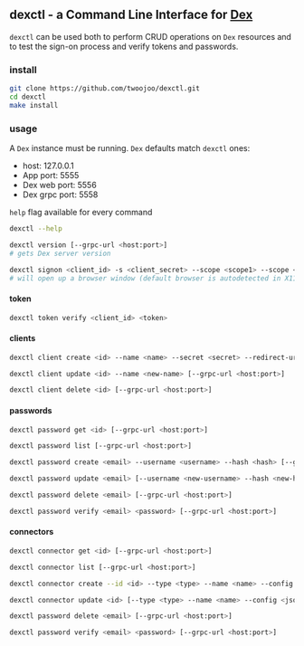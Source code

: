 ## dexctl - a Command Line Interface for [Dex](https://dexidp.io/)

`dexctl` can be used both to perform CRUD operations on `Dex` resources and to test the sign-on process and verify tokens and passwords.

### install

```bash
git clone https://github.com/twoojoo/dexctl.git
cd dexctl
make install
```

### usage

A `Dex` instance must be running. `Dex` defaults match `dexctl` ones:

- host: 127.0.0.1
- App port: 5555
- Dex web port: 5556
- Dex grpc port: 5558

`help` flag available for every command
```bash
dexctl --help
```

```bash
dexctl version [--grpc-url <host:port>]
# gets Dex server version
```

```bash
dexctl signon <client_id> -s <client_secret> --scope <scope1> --scope <scope2> --offine-access [--browser <browser>]
# will open up a browser window (default browser is autodetected in X11)
```

#### token

```bash
dexctl token verify <client_id> <token>
```

#### clients

```bash
dexctl client create <id> --name <name> --secret <secret> --redirect-uri <uri> [--grpc-url <host:port>]
```

```bash
dexctl client update <id> --name <new-name> [--grpc-url <host:port>]
```

```bash
dexctl client delete <id> [--grpc-url <host:port>]
```

#### passwords

```bash
dexctl password get <id> [--grpc-url <host:port>]
```

```bash
dexctl password list [--grpc-url <host:port>]
```

```bash
dexctl password create <email> --username <username> --hash <hash> [--grpc-url <host:port>]
```

```bash
dexctl password update <email> [--username <new-username> --hash <new-hash> --grpc-url <host:port>]
```

```bash
dexctl password delete <email> [--grpc-url <host:port>]
```

```bash
dexctl password verify <email> <password> [--grpc-url <host:port>]
```

#### connectors

```bash
dexctl connector get <id> [--grpc-url <host:port>]
```

```bash
dexctl connector list [--grpc-url <host:port>]
```

```bash
dexctl connector create --id <id> --type <type> --name <name> --config <json_config> [--grpc-url <host:port>]
```

```bash
dexctl connector update <id> [--type <type> --name <name> --config <json_config> --grpc-url <host:port>]
```

```bash
dexctl password delete <email> [--grpc-url <host:port>]
```

```bash
dexctl password verify <email> <password> [--grpc-url <host:port>]
```
